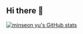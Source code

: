 ## Hi there 👋
[![minseon yu's GitHub stats](https://github-readme-stats.vercel.app/api?username=dongdong5899&hide=stars,contribs&count_private=true)](https://github.com/dongdong5899/github-readme-stats)

<!--
**dongdong5899/dongdong5899** is a ✨ _special_ ✨ repository because its `README.md` (this file) appears on your GitHub profile.

Here are some ideas to get you started:

- 🔭 I’m currently working on ...
- 🌱 I’m currently learning ...
- 👯 I’m looking to collaborate on ...
- 🤔 I’m looking for help with ...
- 💬 Ask me about ...
- 📫 How to reach me: ...
- 😄 Pronouns: ...
- ⚡ Fun fact: ...
-->
